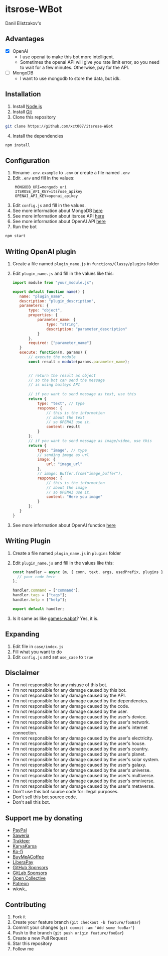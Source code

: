 # itsrose-WBot

Danil Elistzakov's

## Advantages

- [x] OpenAI
  - I use openai to make this bot more intelligent.
  - Sometimes the openai API will give you rate limit error, so you need to wait for a few minutes. Otherwise, pay for the API.
- [ ] MongoDB
  - I want to use mongodb to store the data, but idk.

## Installation

1. Install [Node.js](https://nodejs.org/en/download/)
2. Install [Git](https://git-scm.com/downloads)
3. Clone this repository

```bash
git clone https://github.com/xct007/itsrose-WBot
```

4. Install the dependencies

```bash
npm install
```

## Configuration

1. Rename `.env.example` to `.env` or create a file named `.env`
2. Edit `.env` and fill in the values:
   ```env
    MONGODB_URI=mongodb_uri
    ITSROSE_API_KEY=itsrose_apikey
    OPENAI_API_KEY=openai_apikey
   ```
3. Edit `config.js` and fill in the values.
4. See more information about MongoDB [here](https://docs.mongodb.com/manual/installation/)
5. See more information about itsrose API [here](https://itsrose.life/)
6. See more information about OpenAI API [here](https://beta.openai.com/docs/api-reference/introduction)
7. Run the bot

```bash
npm start
```

## Writing OpenAI plugin

1. Create a file named `plugin_name.js` in `functions/Classy/plugins` folder
2. Edit `plugin_name.js` and fill in the values like this:

   ```js
   import module from "your_module.js";

   export default function name() {
      name: "plugin_name",
      description: "plugin_description",
      parameters: {
          type: "object",
          properties: {
              parameter_name: {
                  type: "string",
                  description: "parameter_description"
              }
          },
          required: ["parameter_name"]
      }
      execute: function(m, params) {
          // execute the module
          const result = module(params.parameter_name);

 
          // return the result as object
          // so the bot can send the message
          // is using baileys API
  
          // if you want to send message as text, use this
          return {
              type: "text", // type
              response: {
                  // this is the information
                  // about the text
                  // so OPENAI use it.
                  content: result
              }
          };
          // if you want to send message as image/video, use this
          return {
              type: "image", // type
              // sending image as url
              image: {
                  url: "image_url"
              },
              // image: Buffer.from("image_buffer"),
              response: {
                  // this is the information
                  // about the image
                  // so OPENAI use it.
                  content: "Here you image"
              }
          };
      }
   }
   ```

3. See more information about OpenAI function [here](https://platform.openai.com/docs/guides/gpt/function-calling)

## Writing Plugin

1. Create a file named `plugin_name.js` in `plugins` folder
2. Edit `plugin_name.js` and fill in the values like this:

   ```js
   const handler = async (m, { conn, text, args, usedPrefix, plugins }) => {
     // your code here
   };

   handler.command = ["command"];
   handler.tags = ["tags"];
   handler.help = ["help"];

   export default handler;
   ```

3. Is it same as like [games-wabot](https://github.com/BochilGaming/games-wabot/tree/multi-device)? Yes, it is.

## Expanding

1. Edit file in `case/index.js`
2. Fill what you want to do
3. Edit `config.js` and set `use_case` to `true`

## Disclaimer

- I'm not responsible for any misuse of this bot.
- I'm not responsible for any damage caused by this bot.
- I'm not responsible for any damage caused by the API.
- I'm not responsible for any damage caused by the dependencies.
- I'm not responsible for any damage caused by the code.
- I'm not responsible for any damage caused by the user.
- I'm not responsible for any damage caused by the user's device.
- I'm not responsible for any damage caused by the user's network.
- I'm not responsible for any damage caused by the user's internet connection.
- I'm not responsible for any damage caused by the user's electricity.
- I'm not responsible for any damage caused by the user's house.
- I'm not responsible for any damage caused by the user's country.
- I'm not responsible for any damage caused by the user's planet.
- I'm not responsible for any damage caused by the user's solar system.
- I'm not responsible for any damage caused by the user's galaxy.
- I'm not responsible for any damage caused by the user's universe.
- I'm not responsible for any damage caused by the user's multiverse.
- I'm not responsible for any damage caused by the user's omniverse.
- I'm not responsible for any damage caused by the user's metaverse.
- Don't use this bot source code for illegal purposes.
- Don't sell this bot source code.
- Don't sell this bot.

## Support me by donating

- [PayPal](https://paypal.me/xct007)
- [Saweria](https://saweria.co/xct007)
- [Trakteer](https://trakteer.id/xct007)
- [KaryaKarsa](https://karyakarsa.com/xct007)
- [Ko-fi](https://ko-fi.com/xct007)
- [BuyMeACoffee](https://www.buymeacoffee.com/xct007)
- [LiberaPay](https://liberapay.com/xct007)
- [GitHub Sponsors](https://github.com/xct007)
- [GitLab Sponsors](https://gitlab.com/xct007)
- [Open Collective](https://opencollective.com/xct007)
- [Patreon](https://patreon.com/xct007)
- wkwk..

## Contributing

1. Fork it 
2. Create your feature branch (`git checkout -b feature/fooBar`)
3. Commit your changes (`git commit -am 'Add some fooBar'`)
4. Push to the branch (`git push origin feature/fooBar`)
5. Create a new Pull Request 
6. Star this repository 
7. Follow me 